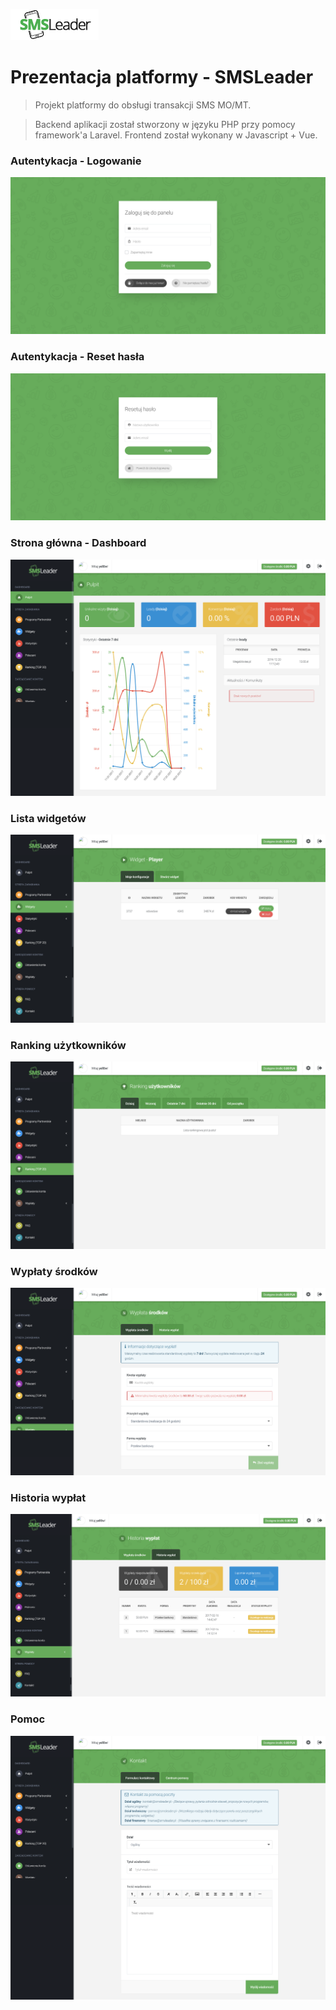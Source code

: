 ![logo](https://raw.githubusercontent.com/yell0ws/smsleader/master/shots/logo.png)
# Prezentacja platformy - SMSLeader

> Projekt platformy do obsługi transakcji SMS MO/MT.

> Backend aplikacji został stworzony w języku PHP przy pomocy framework'a Laravel.
> Frontend został wykonany w Javascript + Vue.

### Autentykacja - Logowanie
![login](https://raw.githubusercontent.com/yell0ws/smsleader/master/shots/login.png)

### Autentykacja - Reset hasła
![recovery](https://raw.githubusercontent.com/yell0ws/smsleader/master/shots/recover.png)

### Strona główna - Dashboard
![dashboard](https://raw.githubusercontent.com/yell0ws/smsleader/master/shots/dashboard.png)

### Lista widgetów
![widget list](https://raw.githubusercontent.com/yell0ws/smsleader/master/shots/widgets.png)

### Ranking użytkowników
![users rank](https://raw.githubusercontent.com/yell0ws/smsleader/master/shots/user-rank.png)

### Wypłaty środków
![payouts](https://raw.githubusercontent.com/yell0ws/smsleader/master/shots/payout.png)

### Historia wypłat
![payouts history](https://raw.githubusercontent.com/yell0ws/smsleader/master/shots/payout_history.png)

### Pomoc
![support](https://raw.githubusercontent.com/yell0ws/smsleader/master/shots/contact.png)

